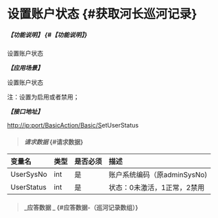 # 设置账户状态 {#获取河长巡河记录}

##### _【功能说明】_ {#【功能说明】}

设置账户状态

_**【应用场景】**_

设置账户状态

注：设置为启用或者禁用；

_**【接口地址】**_

[http://ip:port/BasicAction/](http://ip:port/HMQuery/PatrolRiver/GetPatrolRivers)[Basic](http://ip:port/HMQuery/PatrolRiver/GetPatrolRivers)[/S](http://ip:port/HMQuery/PatrolRiver/GetPatrolRivers)etUserStatus

> #### _请求数据_ {#请求数据}

| 变量名 | 类型 | 是否必须 | 描述 |
| :--- | :--- | :--- | :--- |
| UserSysNo | int | 是 | 账户系统编码（原adminSysNo\) |
| UserStatus | int | 是 | 状态：0未激活，1正常，2禁用 |

> #### _应答数据 _ {#应答数据-（巡河记录数组）}



